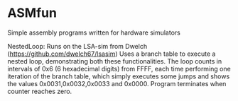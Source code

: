 ASMfun
======

Simple assembly programs written for hardware simulators

NestedLoop: Runs on the LSA-sim from Dwelch (https://github.com/dwelch67/lsasim)
Uses a branch table to execute a nested loop, demonstrating both these functionalities.
The loop counts in intervals of 0x6 (6 hexadecimal digits) from FFFF, each time performing
one iteration of the branch table, which simply executes some jumps and shows the values 0x0031,0x0032,0x0033
and 0x0000. Program terminates when counter reaches zero. 
